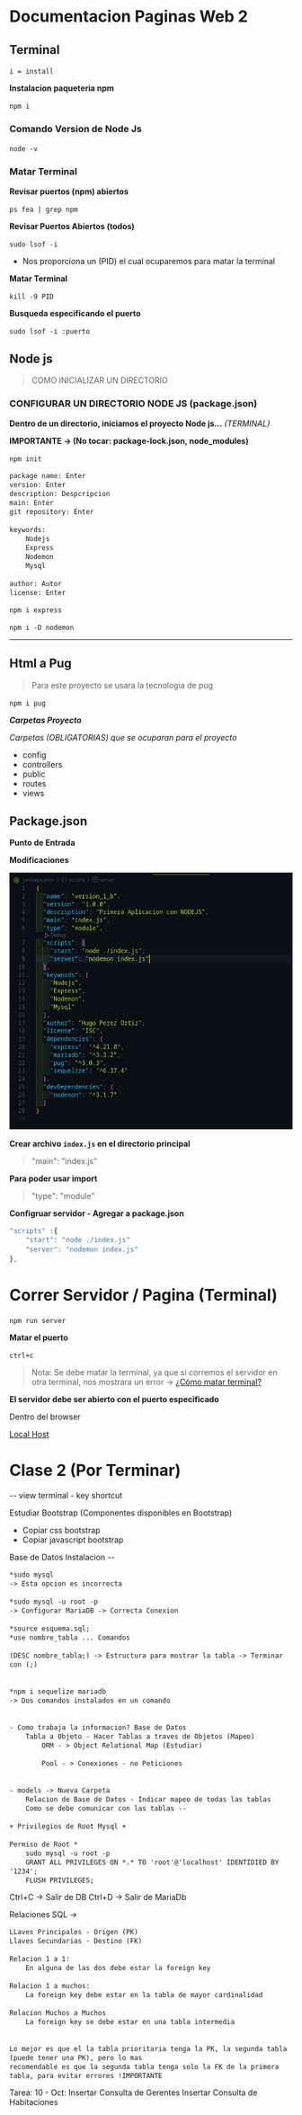 # Documentacion Paginas Web 2

## Terminal 

    i = install

**Instalacion paqueteria npm**

`npm i`

### Comando Version de Node Js
`node -v`

    
### Matar Terminal

**Revisar puertos (npm) abiertos**

`ps fea | grep npm`

**Revisar Puertos Abiertos (todos)**

`sudo lsof -i`

- Nos proporciona un (PID) el cual ocuparemos para matar la terminal

**Matar Terminal**

`kill -9 PID`

**Busqueda especificando el puerto**

`sudo lsof -i :puerto`

    
## Node js

> COMO INICIALIZAR UN DIRECTORIO 

### CONFIGURAR UN DIRECTORIO NODE JS (package.json)

**Dentro de un directorio, iniciamos el proyecto Node js...**
_(TERMINAL)_

**IMPORTANTE -> (No tocar: package-lock.json, node_modules)**

`npm init`

```
package name: Enter
version: Enter
description: Despcripcion
main: Enter
git repository: Enter

keywords: 
    Nodejs
    Express
    Nodemon
    Mysql

author: Autor
license: Enter

```

`npm i express`  

`npm i -D nodemon`

---

## Html a Pug

>Para este proyecto se usara la tecnologia de pug

`npm i pug`

**_Carpetas Proyecto_**

_Carpetas (OBLIGATORIAS) que se ocuparan para el proyecto_

- config
- controllers
- public
- routes
- views


## Package.json 

**Punto de Entrada**

**Modificaciones**

![PackajeJson](packagejson.png)

**Crear archivo `index.js` en el directorio principal**

> "main": "index.js"

**Para poder usar import**

> "type": "module"

**Configruar servidor - Agregar a package.json**

```js
"scripts" :{
    "start": "node ./index.js"
    "server": "nodemon index.js"
},
```
>

# Correr Servidor / Pagina (Terminal)

`npm run server`

**Matar el puerto**

`ctrl+c`

> Nota: Se debe matar la terminal, ya que si corremos el servidor en otra terminal, nos mostrara un error -> [¿Cómo matar terminal?](#matar-terminal)



**El servidor debe ser abierto con el puerto especificado**

Dentro del browser

[Local Host](http://localhost:2800/)


# Clase 2 (Por Terminar)

-- view terminal - key shortcut


Estudiar Bootstrap (Componentes disponibles en Bootstrap)
 - Copiar css bootstrap
 - Copiar javascript bootstrap


 Base de Datos
    Instalacion -- 

    *sudo mysql 
    -> Esta opcion es incorrecta

    *sudo mysql -u root -p 
    -> Configurar MariaDB -> Correcta Conexion
    
    *source esquema.sql;
    *use nombre_tabla ... Comandos

    (DESC nombre_tabla;) -> Estructura para mostrar la tabla -> Terminar con (;)


    *npm i sequelize mariadb 
    -> Dos comandos instalados en un comando


    - Como trabaja la informacion? Base de Datos
        Tabla a Objeto - Hacer Tablas a traves de Objetos (Mapeo)
            ORM - > Object Relational Map (Estudiar)

            Pool - > Conexiones - no Peticiones


    - models -> Nueva Carpeta
        Relacion de Base de Datos - Indicar mapeo de todas las tablas
        Como se debe comunicar con las tablas --

    + Privilegios de Root Mysql +

    Permiso de Root *
        sudo mysql -u root -p
        GRANT ALL PRIVILEGES ON *.* TO 'root'@'localhost' IDENTIDIED BY '1234';
        FLUSH PRIVILEGES;

Ctrl+C -> Salir de DB 
Ctrl+D -> Salir de MariaDb


Relaciones SQL ->

    LLaves Principales - Origen (PK)
    Llaves Secundarias - Destino (FK)

    Relacion 1 a 1:
        En alguna de las dos debe estar la foreign key
    
    Relacion 1 a muchos:
        La foreign key debe estar en la tabla de mayor cardinalidad 
    
    Relacion Muchos a Muchos
        La foreign key se debe estar en una tabla intermedia


    Lo mejor es que el la tabla prioritaria tenga la PK, la segunda tabla (puede tener una PK), pero lo mas 
    recomendable es que la segunda tabla tenga solo la FK de la primera tabla, para evitar errores !IMPORTANTE



Tarea: 
    10 - Oct:
        Insertar Consulta de Gerentes
        Insertar Consulta de Habitaciones